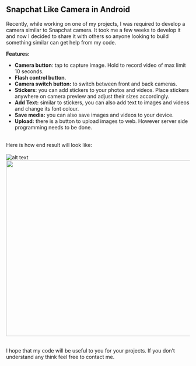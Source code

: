<h2>Snapchat Like Camera in Android</h2>
<p>Recently, while working on one of my projects, I was required to develop a camera similar to Snapchat camera. It took me a few weeks to develop it and now I decided to share it with others so anyone looking to build something similar can get help from my code.<br />

<strong>Features:</strong></p><ul><li><strong>Camera button</strong>: tap to capture image. Hold to record video of max limit 10 seconds.</li><li><strong>Flash control button</strong>.</li><li><strong>Camera switch button:</strong> to switch between front and back cameras.</li><li><strong>Stickers:</strong> you can add stickers to your photos and videos. Place stickers anywhere on camera preview and adjust their sizes accordingly.</li><li><strong>Add Text:</strong> similar to stickers, you can also add text to images and videos and change its font colour.</li><li><strong>Save media:</strong> you can also save images and videos to your device.</li><li><strong>Upload:</strong> there is a button to upload images to web. However server side programming needs to be done.</li></ul><br />Here is how end result will look like:<br /><br />![alt text](https://github.com/abdulhaq/SnapchatLikeCamera/app/src/main/res/drawable/avatar-89.jpg?raw=true)<img src="https://haq.life/media/blog/blog-89-1.jpg" width="825" height="480" /><br /><br /><p>I hope that my code will be useful to you for your projects. If you don&rsquo;t understand any think feel free to contact me.</p>

